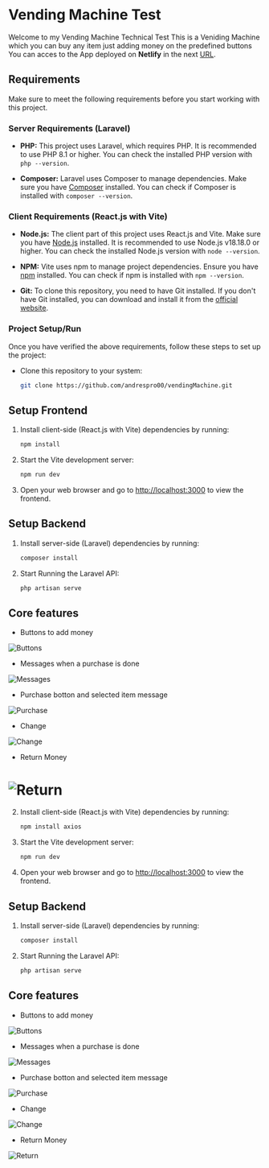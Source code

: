 # Vending Machine Test

Welcome to my Vending Machine Technical Test
This is a Veniding Machine which you can buy any item just adding money on the predefined buttons
You can acces to the App deployed on **Netlify** in the next [URL](https://laravel.com/docs/routing).

## Requirements

Make sure to meet the following requirements before you start working with this project.

### Server Requirements (Laravel)


- **PHP:** This project uses Laravel, which requires PHP. It is recommended to use PHP 8.1 or higher. You can check the installed PHP version with `php --version`.


- **Composer:** Laravel uses Composer to manage dependencies. Make sure you have [Composer](https://getcomposer.org/) installed. You can check if Composer is installed with `composer --version`.

### Client Requirements (React.js with Vite)

- **Node.js:** The client part of this project uses React.js and Vite. Make sure you have [Node.js](https://nodejs.org/) installed. It is recommended to use Node.js v18.18.0 or higher. You can check the installed Node.js version with `node --version`.

- **NPM:** Vite uses npm to manage project dependencies. Ensure you have [npm](https://www.npmjs.com/package/download#download) installed. You can check if npm is installed with `npm --version`.
  
- **Git:** To clone this repository, you need to have Git installed. If you don't have Git installed, you can download and install it from the [official website](https://git-scm.com/).

### Project Setup/Run

Once you have verified the above requirements, follow these steps to set up the project:

- Clone this repository to your system:

   ```sh
   git clone https://github.com/andrespro00/vendingMachine.git
   

## Setup Frontend
   
1. Install client-side (React.js with Vite) dependencies by running:

    ```sh
   npm install

    
2. Start the Vite development server:

    ```sh
   npm run dev

3. Open your web browser and go to [http://localhost:3000](http://localhost:3000) to view the frontend.

## Setup Backend
1. Install server-side (Laravel) dependencies by running:

    ```sh
   composer install
2. Start Running the Laravel API:

    ```sh
   php artisan serve


## Core features
- Buttons to add money

![Buttons](https://github.com/andrespro00/vendingMachine/assets/61853982/14db2da3-8082-4fd9-821b-1a1b8e44bb2c)

- Messages when a purchase is done

![Messages](https://github.com/andrespro00/vendingMachine/assets/61853982/6b604093-eea4-485d-be03-d29b78dc3981)

- Purchase botton and selected item message

 ![Purchase](https://github.com/andrespro00/vendingMachine/assets/61853982/68b41389-aeaa-4679-b1fd-1926ee2d1dc7)

 - Change

![Change](https://github.com/andrespro00/vendingMachine/assets/61853982/ec74d647-82f0-412b-8fbe-98f2c6d37d33)

- Return Money

![Return](https://github.com/andrespro00/vendingMachine/assets/61853982/69ffaddf-27ad-48be-92e2-7d23ae89a35d)
=======

2. Install client-side (React.js with Vite) dependencies by running:

    ```sh
   npm install axios
    
3. Start the Vite development server:

    ```sh
   npm run dev

3. Open your web browser and go to [http://localhost:3000](http://localhost:3000) to view the frontend.

## Setup Backend
1. Install server-side (Laravel) dependencies by running:

    ```sh
   composer install
2. Start Running the Laravel API:

    ```sh
   php artisan serve


## Core features
- Buttons to add money

![Buttons](https://github.com/andrespro00/vendingMachine/assets/61853982/92f922ff-4183-43ca-aae8-328e4653bc4d)


- Messages when a purchase is done

![Messages](https://github.com/andrespro00/vendingMachine/assets/61853982/7100353b-0592-4802-ab42-db49fb6d67ce)


- Purchase botton and selected item message

![Purchase](https://github.com/andrespro00/vendingMachine/assets/61853982/93ad45fb-5ca8-4ae9-b3a1-b63d585ab465)


 - Change

![Change](https://github.com/andrespro00/vendingMachine/assets/61853982/2054e594-bc31-4f62-8f55-77ea4bcd101c)


- Return Money

![Return](https://github.com/andrespro00/vendingMachine/assets/61853982/6fa3dce5-cff8-4e12-ada8-53536f534cc7)


